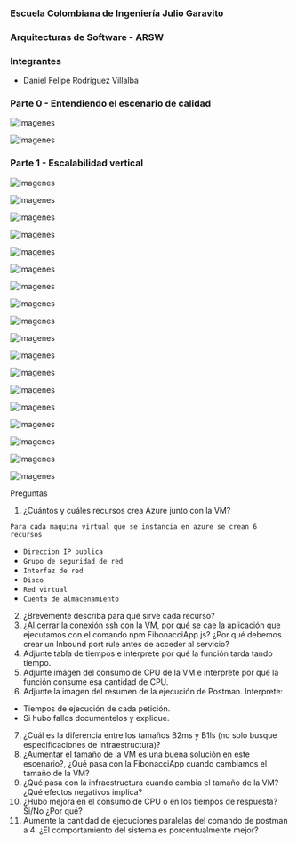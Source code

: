 ### Escuela Colombiana de Ingeniería Julio Garavito 
### Arquitecturas de Software - ARSW

### Integrantes

* Daniel Felipe Rodriguez Villalba

### Parte 0 - Entendiendo el escenario de calidad

![Imagenes](https://github.com/danielrodriguezvillalba/ARSW-Laboratorio8/blob/master/images/1.PNG)

![Imagenes](https://github.com/danielrodriguezvillalba/ARSW-Laboratorio8/blob/master/images/2.PNG)

### Parte 1 - Escalabilidad vertical

![Imagenes](https://github.com/danielrodriguezvillalba/ARSW-Laboratorio8/blob/master/images/3.PNG)

![Imagenes](https://github.com/danielrodriguezvillalba/ARSW-Laboratorio8/blob/master/images/4.PNG)

![Imagenes](https://github.com/danielrodriguezvillalba/ARSW-Laboratorio8/blob/master/images/5.PNG)

![Imagenes](https://github.com/danielrodriguezvillalba/ARSW-Laboratorio8/blob/master/images/6.PNG)

![Imagenes](https://github.com/danielrodriguezvillalba/ARSW-Laboratorio8/blob/master/images/7.PNG)

![Imagenes](https://github.com/danielrodriguezvillalba/ARSW-Laboratorio8/blob/master/images/8.PNG)

![Imagenes](https://github.com/danielrodriguezvillalba/ARSW-Laboratorio8/blob/master/images/9.PNG)

![Imagenes](https://github.com/danielrodriguezvillalba/ARSW-Laboratorio8/blob/master/images/10.PNG)

![Imagenes](https://github.com/danielrodriguezvillalba/ARSW-Laboratorio8/blob/master/images/11.PNG)

![Imagenes](https://github.com/danielrodriguezvillalba/ARSW-Laboratorio8/blob/master/images/12.PNG)

![Imagenes](https://github.com/danielrodriguezvillalba/ARSW-Laboratorio8/blob/master/images/13.PNG)

![Imagenes](https://github.com/danielrodriguezvillalba/ARSW-Laboratorio8/blob/master/images/CPU.PNG)

![Imagenes](https://github.com/danielrodriguezvillalba/ARSW-Laboratorio8/blob/master/images/14.PNG)

![Imagenes](https://github.com/danielrodriguezvillalba/ARSW-Laboratorio8/blob/master/images/15.PNG)

![Imagenes](https://github.com/danielrodriguezvillalba/ARSW-Laboratorio8/blob/master/images/16.PNG)

![Imagenes](https://github.com/danielrodriguezvillalba/ARSW-Laboratorio8/blob/master/images/CPU2.PNG)

![Imagenes](https://github.com/danielrodriguezvillalba/ARSW-Laboratorio8/blob/master/images/17.PNG)

![Imagenes](https://github.com/danielrodriguezvillalba/ARSW-Laboratorio8/blob/master/images/18.PNG)



Preguntas

1. ¿Cuántos y cuáles recursos crea Azure junto con la VM?

`Para cada maquina virtual que se instancia en azure se crean 6 recursos`
* `Direccion IP publica`
* `Grupo de seguridad de red`
* `Interfaz de red`
* `Disco`
* `Red virtual`
* `Cuenta de almacenamiento`

2. ¿Brevemente describa para qué sirve cada recurso?
3. ¿Al cerrar la conexión ssh con la VM, por qué se cae la aplicación que ejecutamos con el comando npm FibonacciApp.js? ¿Por qué debemos crear un Inbound port rule antes de acceder al servicio?
4. Adjunte tabla de tiempos e interprete por qué la función tarda tando tiempo.
5. Adjunte imágen del consumo de CPU de la VM e interprete por qué la función consume esa cantidad de CPU.
6. Adjunte la imagen del resumen de la ejecución de Postman. Interprete:
* Tiempos de ejecución de cada petición.
* Si hubo fallos documentelos y explique.
7. ¿Cuál es la diferencia entre los tamaños B2ms y B1ls (no solo busque especificaciones de infraestructura)?
8. ¿Aumentar el tamaño de la VM es una buena solución en este escenario?, ¿Qué pasa con la FibonacciApp cuando cambiamos el tamaño de la VM?
9. ¿Qué pasa con la infraestructura cuando cambia el tamaño de la VM? ¿Qué efectos negativos implica?
10. ¿Hubo mejora en el consumo de CPU o en los tiempos de respuesta? Si/No ¿Por qué?
11. Aumente la cantidad de ejecuciones paralelas del comando de postman a 4. ¿El comportamiento del sistema es porcentualmente mejor?
